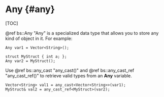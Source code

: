 Any									{#any}
===============
[TOC]

@ref bs::Any "Any" is a specialized data type that allows you to store any kind of object in it. For example:
~~~~~~~~~~~~~{.cpp}
Any var1 = Vector<String>();

struct MyStruct { int a; };
Any var2 = MyStruct();
~~~~~~~~~~~~~

Use @ref bs::any_cast "any_cast()" and @ref bs::any_cast_ref "any_cast_ref()" to retrieve valid types from an **Any** variable.
~~~~~~~~~~~~~{.cpp}
Vector<String> val1 = any_cast<Vector<String>>(var1);
MyStruct& val2 = any_cast_ref<MyStruct>(var2);
~~~~~~~~~~~~~
